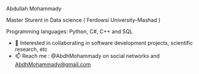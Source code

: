 Abdullah Mohammady

Master Sturent in Data science ( Ferdowsi University-Mashad )

   Programming languages: Python, C#, C++ and SQL

- 💞️ Interested in collaborating in software development projects, scientific research, etc
- 📫 Reach me : @AbdhMohammady on social networks and AbdhMohammady@gmail.com

<!---
AbdhMohammady/AbdhMohammady is a ✨ special ✨ repository because its `README.md` (this file) appears on your GitHub profile.
You can click the Preview link to take a look at your changes.
--->
